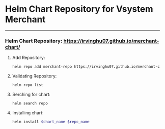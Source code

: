 # Helm Chart Repository for Vsystem Merchant

---

### Helm Chart Repository: https://irvinghu07.github.io/merchant-chart/

1. Add Repository: 

   ```bash
   helm repo add merchant-repo https://irvinghu07.github.io/merchant-chart/
   ```

2. Validating Repository:

   ```bash
   helm repo list
   ```

3. Serching for chart:

   ```bash
   helm search repo
   ```

4. Installing chart:

   ```bash
   helm install $chart_name $repo_name
   ```

   